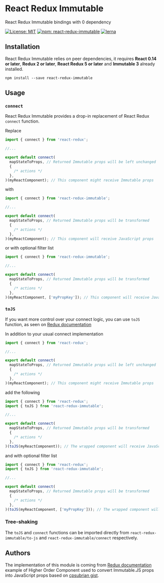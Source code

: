# React Redux Immutable

React Redux Immutable bindings with 0 dependency

[![License: MIT](https://img.shields.io/badge/License-MIT-brightgreen.svg?style=flat)](https://opensource.org/licenses/MIT) [![npm: react-redux-immutable](https://img.shields.io/npm/v/react-redux-immutable.svg?style=flat)](https://www.npmjs.com/package/react-redux-immutable) [![lerna](https://img.shields.io/badge/maintained%20with-lerna-cc00ff.svg?style-flat)](https://lernajs.io/)


## Installation

React Redux Immutable relies on peer dependencies, it requires **React 0.14 or later**, **Redux 2 or later**, **React Redux 5 or later** and **Immutable 3** already installed.

```
npm install --save react-redux-immutable
```

## Usage

### `connect`

React Redux Immutable provides a drop-in replacement of React Redux `connect` function.

Replace

```javascript
import { connect } from 'react-redux';

//...

export default connect(
  mapStateToProps, // Returned Immutable props will be left unchanged
  {
    /* actions */
  },
)(myReactComponent); // This component might receive Immutable props
```

with

```javascript
import { connect } from 'react-redux-immutable';

//...

export default connect(
  mapStateToProps, // Returned Immutable props will be transformed
  {
    /* actions */
  },
)(myReactComponent); // This component will receive JavaScript props
```

or with optional filter list

```javascript
import { connect } from 'react-redux-immutable';

//...

export default connect(
  mapStateToProps, // Returned Immutable props will be transformed
  {
    /* actions */
  },
)(myReactComponent, ['myPropKey']); // This component will receive JavaScript props
```

### `toJS`

If you want more control over your connect logic, you can use `toJS` function, as seen on [Redux documentation](https://redux.js.org/recipes/usingimmutablejs#what-are-some-opinionated-best-practices-for-using-immutable-js-with-redux)

In addition to your usual connect implementation

```javascript
import { connect } from 'react-redux';

//...

export default connect(
  mapStateToProps, // Returned Immutable props will be left unchanged
  {
    /* actions */
  },
)(myReactComponent); // This component might receive Immutable props
```

add the following

```javascript
import { connect } from 'react-redux';
import { toJS } from 'react-redux-immutable';

//...

export default connect(
  mapStateToProps, // Returned Immutable props will be transformed
  {
    /* actions */
  },
)(toJS(myReactComponent)); // The wrapped component will receive JavaScript props
```

and with optional filter list

```javascript
import { connect } from 'react-redux';
import { toJS } from 'react-redux-immutable';

//...

export default connect(
  mapStateToProps, // Returned Immutable props will be transformed
  {
    /* actions */
  },
)(toJS(myReactComponent, ['myPropKey'])); // The wrapped component will receive JavaScript props
```

### Tree-shaking

The `toJS` and `connect` functions can be imported directly from `react-redux-immutable/to-js` and `react-redux-immutable/connect` respectively.

## Authors

The implementation of this module is coming from [Redux documentation](https://redux.js.org/recipes/usingimmutablejs#what-are-some-opinionated-best-practices-for-using-immutable-js-with-redux) example of Higher Order Component used to convert Immutable.JS props into JavaScript props based on [cpsubrian gist](https://gist.github.com/cpsubrian/79e97b6116ab68bd189eb4917203242c#file-tojs-js).
